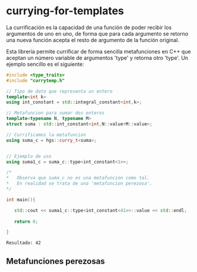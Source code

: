 # currying-for-templates

La currificación es la capacidad de una función de poder recibir los argumentos de uno en uno, de forma que para cada argumento se retorno una nueva función acepta el resto de argumento de la función original.

Esta librería permite currificar de forma sencilla metafunciones en C++ que aceptan un número variable de argumentos 'type' y retorna otro 'type'. Un ejemplo sencillo es el siguiente:

```C++
#include <type_traits>
#include "currytemp.h"

// Tipo de dato que representa un entero
template<int k>
using int_constant = std::integral_constant<int,k>;

// Metafuncion para sumar dos enteros
template<typename N, typename M>
struct suma : std::int_constant<int,N::value+M::value>;

// Currificamos la metafuncion
using suma_c = hgs::curry_t<suma>;


// Ejemplo de uso
using suma1_c = suma_c::type<int_constant<1>>;

/*
*   Observa que suma_c no es una metafuncion como tal.
*   En realidad se trata de una 'metafuncion perezosa'.
*/

int main(){

   std::cout << suma1_c::type<int_constant<41>>::value << std::endl;
   
   return 0;

}
```

`Resultado: 42`

## Metafunciones perezosas
